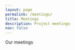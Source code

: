 ```yaml
---
layout: page
permalink: /meetings/
title: Meetings
description: Project meetings
nav: false
---
```


Our meetings